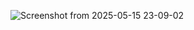![Screenshot from 2025-05-15 23-09-02](https://github.com/user-attachments/assets/d20e8c2b-a574-4d9d-8cc1-a335df514af8)
